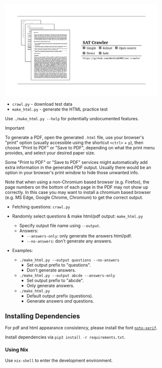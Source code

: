 ![image](./sat-crawler.png)

- `crawl.py` - download test data
- `make_html.py` - generate the HTML practice test

Use `./make_html.py --help` for potentially undocumented features.

> [!IMPORTANT]
> To generate a PDF, open the generated `.html` file, use your browser's
> "print" option (usually accessible using the shortcut `<ctrl>` + `p`),
> then choose "Print to PDF" or "Save to PDF", depending on what the print
> menu provides, and select your desired paper size.
>
> Some "Print to PDF" or "Save to PDF" services might automatically add extra
> information in the generated PDF output. Usually there would be an option
> in your browser's print window to hide those unwanted info.
>
> Note that when using a non-Chromium based browser (e.g. Firefox), the page
> numbers on the bottom of each page in the PDF may not show up correctly.
> In this case you may want to install a chromium based browser
> (e.g. MS Edge, Google Chrome, Chromium) to get the correct output.

- Fetching questions: `crawl.py`
- Randomly select questions & make html/pdf output: `make_html.py`
  - Specify output file name using `--output`.
  - Answers:
    - `--answers-only`: only generate the answers html/pdf.
    - `--no-answers`: don't generate any answers.

- Examples:
  - `./make_html.py --output questions --no-answers`
    - Set output prefix to "questions".
    - Don't generate answers.
  - `./make_html.py --output abcde --answers-only`
    - Set output prefix to "abcde".
    - Only generate answers.
  - `./make_html.py`
    - Default output prefix (questions).
    - Generate answers _and_ questions.

## Installing Dependencies

For pdf and html appearance consistency, please install the font [`noto-serif`](https://fonts.google.com/noto/specimen/Noto+Serif).

Install dependencies via `pip3 install -r requirements.txt`.

### Using Nix

Use `nix-shell` to enter the development environment.
